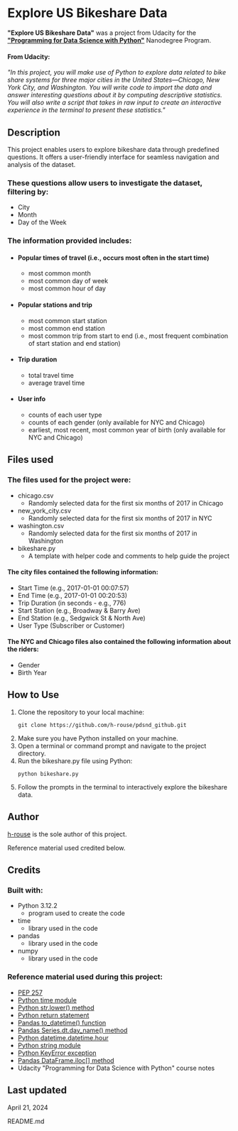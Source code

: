 # Explore US Bikeshare Data
**"Explore US Bikeshare Data"** was a project from Udacity for the **["Programming for Data Science with Python"](https://www.udacity.com/course/programming-for-data-science-nanodegree--nd104)** Nanodegree Program.

#### From Udacity:

_"In this project, you will make use of Python to explore data related to bike share systems for three major cities in the United States—Chicago, New York City, and Washington. You will write code to import the data and answer interesting questions about it by computing descriptive statistics. You will also write a script that takes in raw input to create an interactive experience in the terminal to present these statistics."_

## Description
This project enables users to explore bikeshare data through predefined questions. It offers a user-friendly interface for seamless navigation and analysis of the dataset.

### These questions allow users to investigate the dataset, filtering by:
* City
* Month
* Day of the Week

### The information provided includes:

 * #### Popular times of travel (i.e., occurs most often in the start time)
    * most common month
    * most common day of week
    * most common hour of day

 * #### Popular stations and trip
    * most common start station
    * most common end station
    * most common trip from start to end (i.e., most frequent combination of start station and end station)

 * #### Trip duration
    * total travel time
    * average travel time

 * #### User info
    * counts of each user type
    * counts of each gender (only available for NYC and Chicago)
    * earliest, most recent, most common year of birth (only available for NYC and Chicago)

## Files used
### The files used for the project were:
* chicago.csv
    * Randomly selected data for the first six months of 2017 in Chicago
* new_york_city.csv
    * Randomly selected data for the first six months of 2017 in NYC
* washington.csv
    * Randomly selected data for the first six months of 2017 in Washington
* bikeshare.py
    * A template with helper code and comments to help guide the project

#### The city files contained the following information:
* Start Time (e.g., 2017-01-01 00:07:57)
* End Time (e.g., 2017-01-01 00:20:53)
* Trip Duration (in seconds - e.g., 776)
* Start Station (e.g., Broadway & Barry Ave)
* End Station (e.g., Sedgwick St & North Ave)
* User Type (Subscriber or Customer)

#### The NYC and Chicago files also contained the following information about the riders:
* Gender
* Birth Year

## How to Use

1. Clone the repository to your local machine:
   ```
   git clone https://github.com/h-rouse/pdsnd_github.git
   ```
2. Make sure you have Python installed on your machine.
3. Open a terminal or command prompt and navigate to the project directory.
4. Run the bikeshare.py file using Python:
    ```
    python bikeshare.py
    ```
5. Follow the prompts in the terminal to interactively explore the bikeshare data.

## Author
[h-rouse](https://github.com/h-rouse) is the sole author of this project. 

Reference material used credited below.

## Credits
### Built with:
* Python 3.12.2
    * program used to create the code
* time
    * library used in the code
* pandas
     * library used in the code
* numpy
    * library used in the code

### Reference material used during this project:
* [PEP 257](https://peps.python.org/pep-0257/)
* [Python time module](https://docs.python.org/3/library/time.html#time.sleep)
* [Python str.lower() method](https://docs.python.org/3/library/stdtypes.html#str.lower)
* [Python return statement](https://docs.python.org/3/reference/simple_stmts.html#grammar-token-python-grammar-return_stmt)
* [Pandas to_datetime() function]( https://pandas.pydata.org/docs/reference/api/pandas.to_datetime.html#pandas-to-datetime)
* [Pandas Series.dt.day_name() method]( https://pandas.pydata.org/docs/reference/api/pandas.Series.dt.day_name.html#pandas.Series.dt.day_name)
* [Python datetime.datetime.hour](https://docs.python.org/3/library/datetime.html#datetime.datetime.hour)
* [Python string module](https://docs.python.org/3/library/string.html#module-string)
* [Python KeyError exception](https://docs.python.org/3/library/exceptions.html#KeyError)
* [Pandas DataFrame.iloc[] method]( https://pandas.pydata.org/docs/reference/api/pandas.DataFrame.iloc.html#pandas.DataFrame.iloc)
* Udacity "Programming for Data Science with Python" course notes

## Last updated
April 21, 2024

README.md

